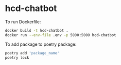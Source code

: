 # hcd-chatbot

To run Dockerfile:

```bash
docker build -t hcd-chatbot .
docker run --env-file .env -p 5000:5000 hcd-chatbot
```

To add package to poetry package:

```bash
poetry add 'package_name'
poetry lock
```
